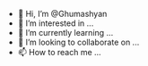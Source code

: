 - 👋 Hi, I’m @Ghumashyan
- 👀 I’m interested in ...
- 🌱 I’m currently learning ...
- 💞️ I’m looking to collaborate on ...
- 📫 How to reach me ...

<!---
Ghumashyan/Ghumashyan is a ✨ special ✨ repository because its `README.md` (this file) appears on your GitHub profile.
You can click the Preview link to take a look at your changes.
--->
